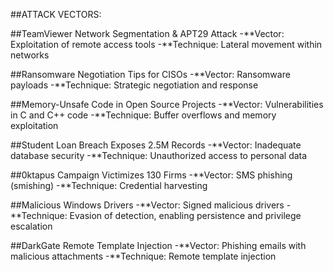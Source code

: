 ##ATTACK VECTORS:

##TeamViewer Network Segmentation & APT29 Attack
-**Vector: Exploitation of remote access tools
-**Technique: Lateral movement within networks
                                                                                                                                                         
##Ransomware Negotiation Tips for CISOs
-**Vector: Ransomware payloads
-**Technique: Strategic negotiation and response
                                                                                                                                    
##Memory-Unsafe Code in Open Source Projects
-**Vector: Vulnerabilities in C and C++ code
-**Technique: Buffer overflows and memory exploitation

##Student Loan Breach Exposes 2.5M Records
-**Vector: Inadequate database security
-**Technique: Unauthorized access to personal data

##0ktapus Campaign Victimizes 130 Firms
-**Vector: SMS phishing (smishing)
-**Technique: Credential harvesting

##Malicious Windows Drivers
-**Vector: Signed malicious drivers
-**Technique: Evasion of detection, enabling persistence and privilege escalation

##DarkGate Remote Template Injection
-**Vector: Phishing emails with malicious attachments
-**Technique: Remote template injection
